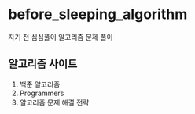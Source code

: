 # before_sleeping_algorithm
자기 전 심심풀이 알고리즘 문제 풀이

<h2> 알고리즘 사이트 </h2> 
<ol>
  <li> 백준 알고리즘 </li>
  <li> Programmers </li>
  <li> 알고리즘 문제 해결 전략 </li>
</ol>
